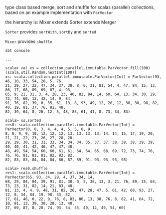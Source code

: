 type class based merge, sort and shuffle for scalas (parallel) collections, based on an example
implementation with `ParVector`

the hierarchy is: Mixer extends Sorter extends Merger

`Sorter` provides `sortWith`, `sortBy` and `sorted`

`Mixer` provides `shuffle`

```
sbt console

...

scala> val xs = collection.parallel.immutable.ParVector.fill(100)(scala.util.Random.nextInt(100))
xs: scala.collection.parallel.immutable.ParVector[Int] = ParVector(93, 46, 10, 33, 54, 28, 5, 76,
21, 29, 27, 22, 47, 34, 37, 38, 8, 0, 31, 81, 54, 4, 47, 84, 15, 13, 86, 17, 68, 89, 69, 87, 4, 93,
65, 9, 21, 31, 3, 4, 28, 23, 40, 82, 84, 14, 60, 64, 13, 34, 30, 29, 72, 74, 60, 13, 42, 14, 9, 84,
91, 76, 82, 39, 0, 35, 61, 13, 8, 93, 49, 12, 20, 12, 38, 38, 98, 82, 40, 19, 81, 37, 76, 81, 48,
82, 39, 64, 8, 26, 12, 5, 48, 83, 61, 41, 8, 73, 34, 83)

scala> xs.sorted
res0: scala.collection.parallel.immutable.ParVector[Int] = ParVector(0, 0, 3, 4, 4, 4, 5, 5, 8, 8,
8, 8, 9, 9, 10, 12, 12, 12, 13, 13, 13, 13, 14, 14, 15, 17, 19, 20, 21, 21, 22, 23, 26, 27, 28, 28,
29, 29, 30, 31, 31, 33, 34, 34, 34, 35, 37, 37, 38, 38, 38, 39, 39, 40, 40, 41, 42, 46, 47, 47, 48,
48, 49, 54, 54, 60, 60, 61, 61, 64, 64, 65, 68, 69, 72, 73, 74, 76, 76, 76, 81, 81, 81, 82, 82, 82,
82, 83, 83, 84, 84, 84, 86, 87, 89, 91, 93, 93, 93, 98)

scala> res0.shuffle
res1: scala.collection.parallel.immutable.ParVector[Int] = ParVector(65, 93, 34, 29, 4, 37, 34, 14,
68, 29, 84, 84, 39, 91, 81, 38, 0, 5, 38, 13, 3, 21, 76, 89, 15, 64, 73, 23, 31, 82, 14, 21, 83, 48,
81, 13, 4, 4, 9, 48, 31, 82, 26, 47, 28, 47, 5, 61, 42, 60, 93, 27, 12, 8, 34, 84, 19, 98, 33, 82,
17, 61, 46, 0, 22, 9, 76, 8, 83, 86, 13, 38, 76, 8, 82, 41, 64, 72, 10, 81, 12, 39, 30, 28, 13, 40,
37, 69, 87, 8, 20, 74, 93, 54, 35, 40, 12, 49, 54, 60)
```

